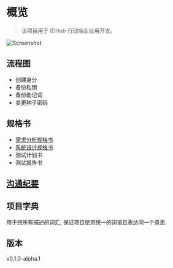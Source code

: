 # 概览

> 该项目用于 IDHub 行动端业应用开发。

![Screenshot](/docs/assets/phone-splash.png)

## 流程图

* 创建身分
* 备份私钥
* 备份助记词
* 变更种子密码

## 规格书

* [需求分析规格书](./requirements.md)
* [系统设计规格书](./system-architecture.md)
* 测试计划书
* 测试报告书

## [沟通纪要](./interviews.md)

## 项目字典

用于统所有描述的词汇, 保证项目使用统一的词语且表达同一个意思.

## 版本
v0.1.0-alpha.1
